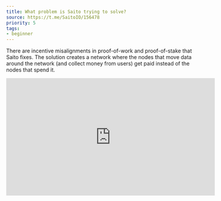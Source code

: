 ```yaml
---
title: What problem is Saito trying to solve?
source: https://t.me/SaitoIO/156478
priority: 5
tags:
- beginner
---
```


There are incentive misalignments in proof-of-work and proof-of-stake that Saito fixes. The solution creates a network where the nodes that move data around the network (and collect money from users) get paid instead of the nodes that spend it.

<iframe width="560" height="315" src="https://www.youtube.com/embed/C81D6B9sgH8" title="YouTube video player" frameborder="0" allow="accelerometer; autoplay; clipboard-write; encrypted-media; gyroscope; picture-in-picture" allowfullscreen></iframe>


